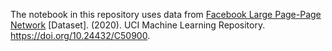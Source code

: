 The notebook in this repository uses data from <a href="https://archive.ics.uci.edu/dataset/527/facebook+large+page+page+network">Facebook Large Page-Page Network</a> [Dataset]. (2020). UCI Machine Learning Repository. https://doi.org/10.24432/C50900.

